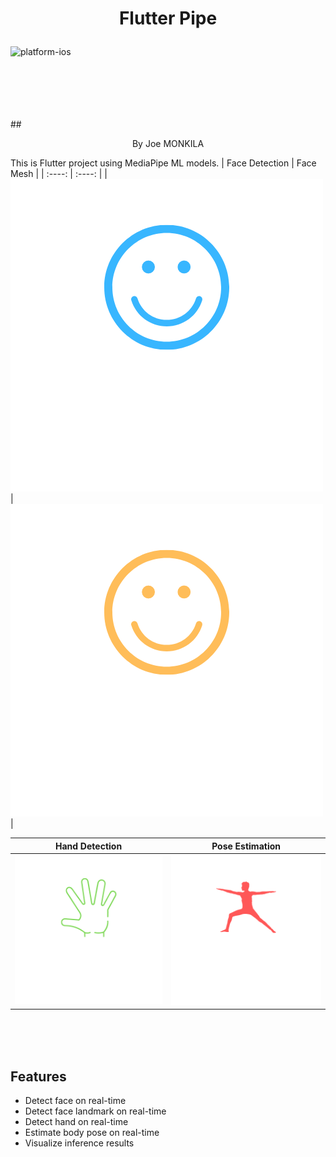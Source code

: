 # <p align="center"> Flutter Pipe </p>

![platform-ios](https://img.shields.io/badge/platform-ios%20%7C%20android-lightgrey)

<br>
<br>

<br>
<br>
<br>
## <p align="center"> By Joe MONKILA </p>

This is Flutter project using MediaPipe ML models.
| Face Detection | Face Mesh |
| :----: | :----: |
| <img src="assets/images/smile_blue.png"> | <img src="assets/images/smile_yellow.png"> |

| Hand Detection | Pose Estimation |
| :----: | :----: |
| <img src="assets/images/hand_green.png"> | <img src="assets/images/pose_red.png"> |

<br>
<br>
<br>

## Features

- Detect face on real-time
- Detect face landmark on real-time
- Detect hand on real-time
- Estimate body pose on real-time
- Visualize inference results


<br>
<br>
<br>



<br>
<br>
<br>
